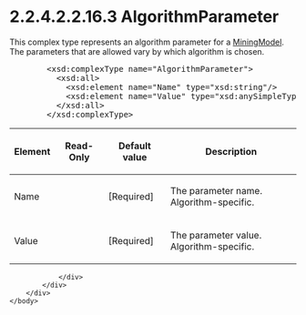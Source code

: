 <html dir="LTR" xmlns:mshelp="http://msdn.microsoft.com/mshelp" xmlns:ddue="http://ddue.schemas.microsoft.com/authoring/2003/5" xmlns:xlink="http://www.w3.org/1999/xlink" xmlns:tool="http://www.microsoft.com/tooltip">
    <head>
        <meta http-equiv="Content-Type" content="text/html; CHARSET=utf-8"></meta>
        <meta name="save" content="history"></meta>
        <title>2.2.4.2.2.16.3 AlgorithmParameter</title>
        <xml>
            <mshelp:toctitle title="2.2.4.2.2.16.3 AlgorithmParameter"></mshelp:toctitle>
            <mshelp:rltitle title="[MS-SSAS]: AlgorithmParameter"></mshelp:rltitle>
            <mshelp:keyword index="A" term="ac74a38e-ac89-435d-8035-145ace1f07e3"></mshelp:keyword>
            <mshelp:attr name="DCSext.ContentType" value="open specification"></mshelp:attr>
            <mshelp:attr name="AssetID" value="ac74a38e-ac89-435d-8035-145ace1f07e3"></mshelp:attr>
            <mshelp:attr name="TopicType" value="kbRef"></mshelp:attr>
            <mshelp:attr name="DCSext.Title" value="[MS-SSAS]: AlgorithmParameter" />
        </xml>
    </head>
    <body>
        <div id="header">
            <h1 class="heading">2.2.4.2.2.16.3 AlgorithmParameter</h1>
        </div>
        <div id="mainSection">
            <div id="mainBody">
                <div id="allHistory" class="saveHistory"></div>
                <div id="sectionSection0" class="section" name="collapseableSection">
                    

<p>This complex type represents an algorithm parameter for a <a href="1a2b2d8c-302d-4c32-984c-9e34dc4424bf.md">MiningModel</a>. The
parameters that are allowed vary by which algorithm is chosen.</p>

<dl>
<dd>
<div><pre>   &lt;xsd:complexType name=&quot;AlgorithmParameter&quot;&gt;
     &lt;xsd:all&gt;
       &lt;xsd:element name=&quot;Name&quot; type=&quot;xsd:string&quot;/&gt;
       &lt;xsd:element name=&quot;Value&quot; type=&quot;xsd:anySimpleType&quot; /&gt;
     &lt;/xsd:all&gt;
   &lt;/xsd:complexType&gt;
</pre></div>
</dd></dl>

<table>
 <thead>
  <tr>
   <th>
   <p>Element</p>
   </th>
   <th>
   <p>Read-Only</p>
   </th>
   <th>
   <p>Default value</p>
   </th>
   <th>
   <p>Description</p>
   </th>
  </tr>
 </thead>
 <tr>
  <td>
  <p>Name</p>
  </td>
  <td>
  <p> </p>
  </td>
  <td>
  <p>[Required]</p>
  </td>
  <td>
  <p>The parameter name. Algorithm-specific.</p>
  </td>
 </tr>
 <tr>
  <td>
  <p>Value</p>
  </td>
  <td>
  <p> </p>
  </td>
  <td>
  <p>[Required]</p>
  </td>
  <td>
  <p>The parameter value. Algorithm-specific.</p>
  </td>
 </tr>
</table>

<p> </p>


                </div>
            </div>
        </div>
    </body>
</html>